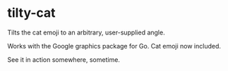 # tilty-cat

Tilts the cat emoji to an arbitrary, user-supplied angle.

Works with the Google graphics package for Go. Cat emoji now included.

See it in action somewhere, sometime.
